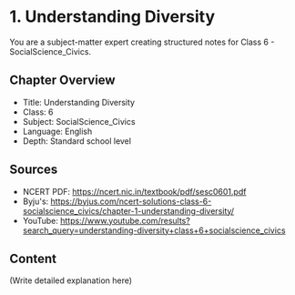# 1. Understanding Diversity

You are a subject-matter expert creating structured notes for Class 6 - SocialScience_Civics.

## Chapter Overview
- Title: Understanding Diversity
- Class: 6
- Subject: SocialScience_Civics
- Language: English
- Depth: Standard school level

## Sources
- NCERT PDF: https://ncert.nic.in/textbook/pdf/sesc0601.pdf
- Byju's: https://byjus.com/ncert-solutions-class-6-socialscience_civics/chapter-1-understanding-diversity/
- YouTube: https://www.youtube.com/results?search_query=understanding-diversity+class+6+socialscience_civics

## Content
(Write detailed explanation here)
